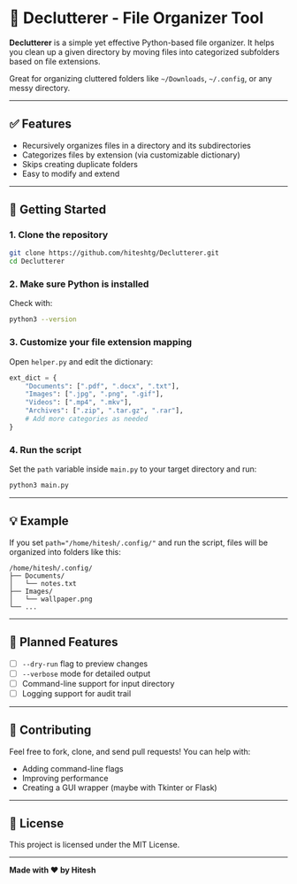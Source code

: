 # 📂 Declutterer - File Organizer Tool

**Declutterer** is a simple yet effective Python-based file organizer. It helps you clean up a given directory by moving files into categorized subfolders based on file extensions.

Great for organizing cluttered folders like `~/Downloads`, `~/.config`, or any messy directory.

---

## ✅ Features

- Recursively organizes files in a directory and its subdirectories
- Categorizes files by extension (via customizable dictionary)
- Skips creating duplicate folders
- Easy to modify and extend

---

## 🚀 Getting Started

### 1. Clone the repository

```bash
git clone https://github.com/hiteshtg/Declutterer.git
cd Declutterer
```

### 2. Make sure Python is installed

Check with:
```bash
python3 --version
```

### 3. Customize your file extension mapping

Open `helper.py` and edit the dictionary:

```python
ext_dict = {
    "Documents": [".pdf", ".docx", ".txt"],
    "Images": [".jpg", ".png", ".gif"],
    "Videos": [".mp4", ".mkv"],
    "Archives": [".zip", ".tar.gz", ".rar"],
    # Add more categories as needed
}
```

### 4. Run the script

Set the `path` variable inside `main.py` to your target directory and run:

```bash
python3 main.py
```

---

## 💡 Example

If you set `path="/home/hitesh/.config/"` and run the script, files will be organized into folders like this:

```
/home/hitesh/.config/
├── Documents/
│   └── notes.txt
├── Images/
│   └── wallpaper.png
└── ...
```

---

## 🔧 Planned Features

- [ ] `--dry-run` flag to preview changes
- [ ] `--verbose` mode for detailed output
- [ ] Command-line support for input directory
- [ ] Logging support for audit trail

---

## 🧠 Contributing

Feel free to fork, clone, and send pull requests! You can help with:
- Adding command-line flags
- Improving performance
- Creating a GUI wrapper (maybe with Tkinter or Flask)

---

## 📄 License

This project is licensed under the MIT License.

---

**Made with ❤️ by Hitesh**